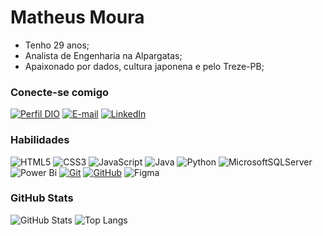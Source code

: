 # Matheus Moura

- Tenho 29 anos;
- Analista de Engenharia na Alpargatas;
- Apaixonado por dados, cultura japonena e pelo Treze-PB;

### Conecte-se comigo

[![Perfil DIO](https://img.shields.io/badge/-Meu%20Perfil%20na%20DIO-30A3DC?style=for-the-badge)](https://dio.me/users/matheusdemoura100/)
[![E-mail](https://img.shields.io/badge/-Email-000?style=for-the-badge&logo=microsoft-outlook&logoColor=E94D5F)](mailto:matheusdemoura100@gmail.com)
[![LinkedIn](https://img.shields.io/badge/-LinkedIn-000?style=for-the-badge&logo=linkedin&logoColor=30A3DC)](https://www.linkedin.com/in/matheus-moura-886119204/)

### Habilidades

![HTML5](https://img.shields.io/badge/HTML-000?style=for-the-badge&logo=html5&logoColor=30A3DC)
![CSS3](https://img.shields.io/badge/CSS3-000?style=for-the-badge&logo=css3&logoColor=E94D5F)
![JavaScript](https://img.shields.io/badge/JavaScript-000?style=for-the-badge&logo=javascript&logoColor=30A3DC)
![Java](https://img.shields.io/badge/java-%23000.svg?style=for-the-badge&logo=openjdk&logoColor=30A3DC)
![Python](https://img.shields.io/badge/python-%23000?style=for-the-badge&logo=python&logoColor=ffdd54)
![MicrosoftSQLServer](https://img.shields.io/badge/Microsoft%20SQL%20Server-%23000?style=for-the-badge&logo=microsoft%20sql%20server&logoColor=white)
![Power Bi](https://img.shields.io/badge/power_bi-%23000?style=for-the-badge&logo=powerbi&logoColor=white)
[![Git](https://img.shields.io/badge/Git-000?style=for-the-badge&logo=git&logoColor=E94D5F)](https://git-scm.com/doc)
[![GitHub](https://img.shields.io/badge/GitHub-000?style=for-the-badge&logo=github&logoColor=30A3DC)](https://docs.github.com/)
![Figma](https://img.shields.io/badge/Figma-%23000?style=for-the-badge&logo=figma&logoColor=figma)

### GitHub Stats

![GitHub Stats](https://github-readme-stats.vercel.app/api?username=matheusmoura13&theme=transparent&bg_color=000&border_color=30A3DC&show_icons=true&icon_color=30A3DC&title_color=E94D5F&text_color=FFF)
![Top Langs](https://github-readme-stats-git-masterrstaa-rickstaa.vercel.app/api/top-langs/?username=matheusmoura13&layout=compact&bg_color=000&border_color=30A3DC&title_color=E94D5F&text_color=FFF)
